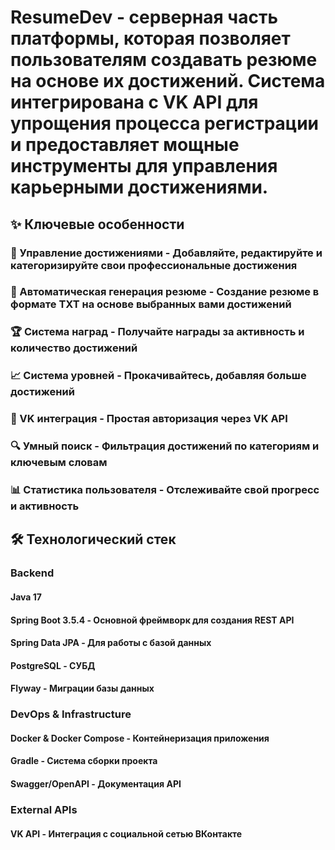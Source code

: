 # ResumeDev - серверная часть платформы, которая позволяет пользователям создавать резюме на основе их достижений. Система интегрирована с VK API для упрощения процесса регистрации и предоставляет мощные инструменты для управления карьерными достижениями.
## ✨ Ключевые особенности

### 🎯 Управление достижениями - Добавляйте, редактируйте и категоризируйте свои профессиональные достижения
### 📄 Автоматическая генерация резюме - Создание резюме в формате TXT на основе выбранных вами достижений
### 🏆 Система наград - Получайте награды за активность и количество достижений
### 📈 Система уровней - Прокачивайтесь, добавляя больше достижений
### 🔗 VK интеграция - Простая авторизация через VK API
### 🔍 Умный поиск - Фильтрация достижений по категориям и ключевым словам
### 📊 Статистика пользователя - Отслеживайте свой прогресс и активность

## 🛠 Технологический стек
### Backend
####   Java 17
####   Spring Boot 3.5.4 - Основной фреймворк для создания REST API
####   Spring Data JPA - Для работы с базой данных
####   PostgreSQL - СУБД
####   Flyway - Миграции базы данных

### DevOps & Infrastructure
####   Docker & Docker Compose - Контейнеризация приложения
####   Gradle - Система сборки проекта
####   Swagger/OpenAPI - Документация API

### External APIs
####   VK API - Интеграция с социальной сетью ВКонтакте
